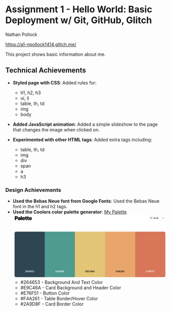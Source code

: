 Assignment 1 - Hello World: Basic Deployment w/ Git, GitHub, Glitch
===
Nathan Pollock

https://a1-npollock1414.glitch.me/

This project shows basic information about me.

## Technical Achievements
- **Styled page with CSS**: Added rules for:
    * h1, h2, h3
    * ui, li
    * table, th, td
    * img
    * body
- **Added JavaScript animation**: Added a simple slideshow to the page that changes the image when clicked on.

- **Experimented with other HTML tags**: Added extra tags including:
    * table, th, td
    * img
    * div
    * span
    * a
    * h3

### Design Achievements
- **Used the Bebas Neue font from Google Fonts**: Used the Bebas Neue font in the h1 and h2 tags.
- **Used the Coolors color palette generator**: <a href="https://coolors.co/palette/264653-2a9d8f-e9c46a-f4a261-e76f51" target="_blank">My Palette</a> <img src="ColorPalette.png">
    * #264653 - Background And Text Color
    * #E9C46A - Card Background and Header Color
    * #E76F51 - Button Color
    * #F4A261 - Table Border/Hover Color
    * #2A9D8F - Card Border Color

